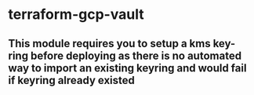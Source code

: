# terraform-gcp-vault

## This module requires you to setup a kms key-ring before deploying as there is no automated way to import an existing keyring and would fail if keyring already existed